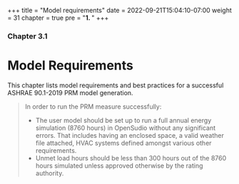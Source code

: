 +++
title = "Model requirements"
date = 2022-09-21T15:04:10-07:00
weight = 31
chapter = true
pre = "<b>1. </b>"
+++

### Chapter 3.1

# Model Requirements

This chapter lists model requirements and best practices for a successful ASHRAE 90.1-2019 PRM model generation.

> In order to run the PRM measure successfully: 
>- The user model should be set up to run a full annual energy simulation (8760 hours) in OpenSudio without any significant errors. That includes having an enclosed space, a valid weather file attached, HVAC systems defined amongst various other requirements. 
>- Unmet load hours should be less than 300 hours out of the 8760 hours simulated unless approved otherwise by the rating authority. 

